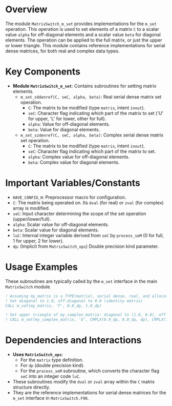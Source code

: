 # Overview

The module `MatrixSwitch_m_set` provides implementations for the `m_set` operation. This operation is used to set elements of a matrix `C` to a scalar value `alpha` for off-diagonal elements and a scalar value `beta` for diagonal elements. The operation can be applied to the full matrix, or just the upper or lower triangle. This module contains reference implementations for serial dense matrices, for both real and complex data types.

# Key Components

*   **Module `MatrixSwitch_m_set`**: Contains subroutines for setting matrix elements.
    *   `m_set_sddenref(C, seC, alpha, beta)`: Real serial dense matrix set operation.
        *   `C`: The matrix to be modified (type `matrix`, intent `inout`).
        *   `seC`: Character flag indicating which part of the matrix to set ('U' for upper, 'L' for lower, other for full).
        *   `alpha`: Value for off-diagonal elements.
        *   `beta`: Value for diagonal elements.
    *   `m_set_szdenref(C, seC, alpha, beta)`: Complex serial dense matrix set operation.
        *   `C`: The matrix to be modified (type `matrix`, intent `inout`).
        *   `seC`: Character flag indicating which part of the matrix to set.
        *   `alpha`: Complex value for off-diagonal elements.
        *   `beta`: Complex value for diagonal elements.

# Important Variables/Constants

*   `HAVE_CONFIG_H`: Preprocessor macro for configuration.
*   `C`: The matrix being operated on. Its `dval` (for real) or `zval` (for complex) array is modified.
*   `seC`: Input character determining the scope of the set operation (upper/lower/full).
*   `alpha`: Scalar value for off-diagonal elements.
*   `beta`: Scalar value for diagonal elements.
*   `luC`: Internal integer variable derived from `seC` by `process_seM` (0 for full, 1 for upper, 2 for lower).
*   `dp`: (Implicit from `MatrixSwitch_ops`) Double precision kind parameter.

# Usage Examples

These subroutines are typically called by the `m_set` interface in the main `MatrixSwitch` module.
```fortran
! Assuming my_matrix is a TYPE(matrix), serial dense, real, and allocated.
! Set diagonal to 1.0, off-diagonal to 0.0 (identity matrix)
CALL m_set(my_matrix, 'F', 0.0_dp, 1.0_dp)

! Set upper triangle of my_complex_matrix: diagonal to (1.0, 0.0), off-diagonal to (0.0, 0.0)
! CALL m_set(my_complex_matrix, 'U', CMPLX(0.0_dp, 0.0_dp, dp), CMPLX(1.0_dp, 0.0_dp, dp))
```

# Dependencies and Interactions

*   **Uses `MatrixSwitch_ops`**:
    *   For the `matrix` type definition.
    *   For `dp` (double precision kind).
    *   For the `process_seM` subroutine, which converts the character flag `seC` into an integer code `luC`.
*   These subroutines modify the `dval` or `zval` array within the `C` matrix structure directly.
*   They are the reference implementations for serial dense matrices for the `m_set` interface in `MatrixSwitch.F90`.
